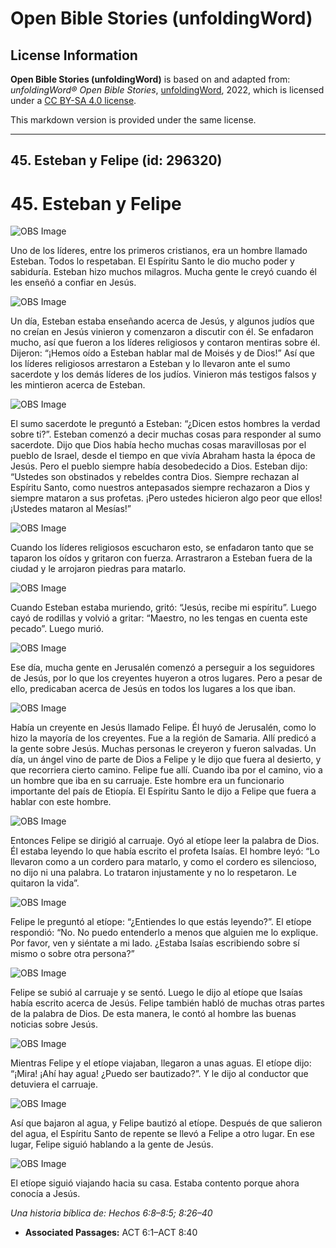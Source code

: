 # Open Bible Stories (unfoldingWord)

## License Information

**Open Bible Stories (unfoldingWord)** is based on and adapted from: _unfoldingWord® Open Bible Stories_, [unfoldingWord](https://unfoldingword.org/utw), 2022, which is licensed under a [CC BY-SA 4.0 license](https://creativecommons.org/licenses/by-sa/4.0/legalcode.en).

This markdown version is provided under the same license.



--------------------------------

## 45. Esteban y Felipe (id: 296320)

45\. Esteban y Felipe
=====================

![OBS Image](https://cdn.door43.org/obs/jpg/360px/obs-en-45-01.jpg)

Uno de los líderes, entre los primeros cristianos, era un hombre llamado Esteban. Todos lo respetaban. El Espíritu Santo le dio mucho poder y sabiduría. Esteban hizo muchos milagros. Mucha gente le creyó cuando él les enseñó a confiar en Jesús.

![OBS Image](https://cdn.door43.org/obs/jpg/360px/obs-en-45-02.jpg)

Un día, Esteban estaba enseñando acerca de Jesús, y algunos judíos que no creían en Jesús vinieron y comenzaron a discutir con él. Se enfadaron mucho, así que fueron a los líderes religiosos y contaron mentiras sobre él. Dijeron: “¡Hemos oído a Esteban hablar mal de Moisés y de Dios!” Así que los líderes religiosos arrestaron a Esteban y lo llevaron ante el sumo sacerdote y los demás líderes de los judíos. Vinieron más testigos falsos y les mintieron acerca de Esteban.

![OBS Image](https://cdn.door43.org/obs/jpg/360px/obs-en-45-03.jpg)

El sumo sacerdote le preguntó a Esteban: “¿Dicen estos hombres la verdad sobre ti?”. Esteban comenzó a decir muchas cosas para responder al sumo sacerdote. Dijo que Dios había hecho muchas cosas maravillosas por el pueblo de Israel, desde el tiempo en que vivía Abraham hasta la época de Jesús. Pero el pueblo siempre había desobedecido a Dios. Esteban dijo: “Ustedes son obstinados y rebeldes contra Dios. Siempre rechazan al Espíritu Santo, como nuestros antepasados siempre rechazaron a Dios y siempre mataron a sus profetas. ¡Pero ustedes hicieron algo peor que ellos! ¡Ustedes mataron al Mesías!”

![OBS Image](https://cdn.door43.org/obs/jpg/360px/obs-en-45-04.jpg)

Cuando los líderes religiosos escucharon esto, se enfadaron tanto que se taparon los oídos y gritaron con fuerza. Arrastraron a Esteban fuera de la ciudad y le arrojaron piedras para matarlo.

![OBS Image](https://cdn.door43.org/obs/jpg/360px/obs-en-45-05.jpg)

Cuando Esteban estaba muriendo, gritó: “Jesús, recibe mi espíritu”. Luego cayó de rodillas y volvió a gritar: “Maestro, no les tengas en cuenta este pecado”. Luego murió.

![OBS Image](https://cdn.door43.org/obs/jpg/360px/obs-en-45-06.jpg)

Ese día, mucha gente en Jerusalén comenzó a perseguir a los seguidores de Jesús, por lo que los creyentes huyeron a otros lugares. Pero a pesar de ello, predicaban acerca de Jesús en todos los lugares a los que iban.

![OBS Image](https://cdn.door43.org/obs/jpg/360px/obs-en-45-07.jpg)

Había un creyente en Jesús llamado Felipe. Él huyó de Jerusalén, como lo hizo la mayoría de los creyentes. Fue a la región de Samaria. Allí predicó a la gente sobre Jesús. Muchas personas le creyeron y fueron salvadas. Un día, un ángel vino de parte de Dios a Felipe y le dijo que fuera al desierto, y que recorriera cierto camino. Felipe fue allí. Cuando iba por el camino, vio a un hombre que iba en su carruaje. Este hombre era un funcionario importante del país de Etiopía. El Espíritu Santo le dijo a Felipe que fuera a hablar con este hombre.

![OBS Image](https://cdn.door43.org/obs/jpg/360px/obs-en-45-08.jpg)

Entonces Felipe se dirigió al carruaje. Oyó al etíope leer la palabra de Dios. Él estaba leyendo lo que había escrito el profeta Isaías. El hombre leyó: “Lo llevaron como a un cordero para matarlo, y como el cordero es silencioso, no dijo ni una palabra. Lo trataron injustamente y no lo respetaron. Le quitaron la vida”.

![OBS Image](https://cdn.door43.org/obs/jpg/360px/obs-en-45-09.jpg)

Felipe le preguntó al etíope: “¿Entiendes lo que estás leyendo?”. El etíope respondió: “No. No puedo entenderlo a menos que alguien me lo explique. Por favor, ven y siéntate a mi lado. ¿Estaba Isaías escribiendo sobre sí mismo o sobre otra persona?”

![OBS Image](https://cdn.door43.org/obs/jpg/360px/obs-en-45-10.jpg)

Felipe se subió al carruaje y se sentó. Luego le dijo al etíope que Isaías había escrito acerca de Jesús. Felipe también habló de muchas otras partes de la palabra de Dios. De esta manera, le contó al hombre las buenas noticias sobre Jesús.

![OBS Image](https://cdn.door43.org/obs/jpg/360px/obs-en-45-11.jpg)

Mientras Felipe y el etíope viajaban, llegaron a unas aguas. El etíope dijo: “¡Mira! ¡Ahí hay agua! ¿Puedo ser bautizado?”. Y le dijo al conductor que detuviera el carruaje.

![OBS Image](https://cdn.door43.org/obs/jpg/360px/obs-en-45-12.jpg)

Así que bajaron al agua, y Felipe bautizó al etíope. Después de que salieron del agua, el Espíritu Santo de repente se llevó a Felipe a otro lugar. En ese lugar, Felipe siguió hablando a la gente de Jesús.

![OBS Image](https://cdn.door43.org/obs/jpg/360px/obs-en-45-13.jpg)

El etíope siguió viajando hacia su casa. Estaba contento porque ahora conocía a Jesús.

*Una historia bíblica de: Hechos 6:8–8:5; 8:26–40*

* **Associated Passages:** ACT 6:1–ACT 8:40

